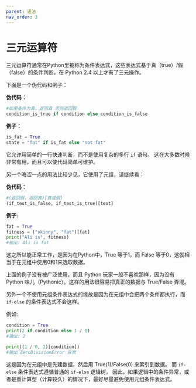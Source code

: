```yaml
---
parent: 语法
nav_order: 3
---
```


# 三元运算符

三元运算符通常在Python里被称为条件表达式，这些表达式基于真（true）/假（false）的条件判断，在 Python 2.4 以上才有了三元操作。

下面是一个伪代码和例子：

**伪代码：**

```python
#如果条件为真，返回真 否则返回假
condition_is_true if condition else condition_is_false
```

**例子：**

```python
is_fat = True
state = "fat" if is_fat else "not fat"
```

它允许用简单的一行快速判断，而不是使用复杂的多行 ```if``` 语句。
这在大多数时候非常有用，而且可以使代码简单可维护。

另一个晦涩一点的用法比较少见，它使用了元组，请继续看：

**伪代码：**

```python
#(返回假，返回真)[真或假]
(if_test_is_false, if_test_is_true)[test]
```

**例子:**

```python
fat = True
fitness = ("skinny", "fat")[fat]
print("Ali is", fitness)
#输出: Ali is fat
```

这之所以能正常工作，是因为在Python中，True 等于1，而 False 等于0，这就相当于在元组中使用0和1来选取数据。

上面的例子没有被广泛使用，而且 Python 玩家一般不喜欢那样，因为没有 Python 味儿（Pythonic）。这样的用法很容易把真正的数据与 True/False 弄混。

另外一个不使用元组条件表达式的缘故是因为在元组中会把两个条件都执行，而 ```if-else``` 的条件表达式不会这样。

例如:

```python
condition = True
print(2 if condition else 1 / 0)
#输出: 2

print((1 / 0, 2)[condition])
#输出 ZeroDivisionError 异常
```

这是因为在元组中是先建数据，然后用 True(1)/False(0) 来索引到数据。
而 ```if-else``` 条件表达式遵循普通的 ```if-else``` 逻辑树，
因此，如果逻辑中的条件异常，或者是重计算型（计算较久）的情况下，最好尽量避免使用元组条件表达式。
